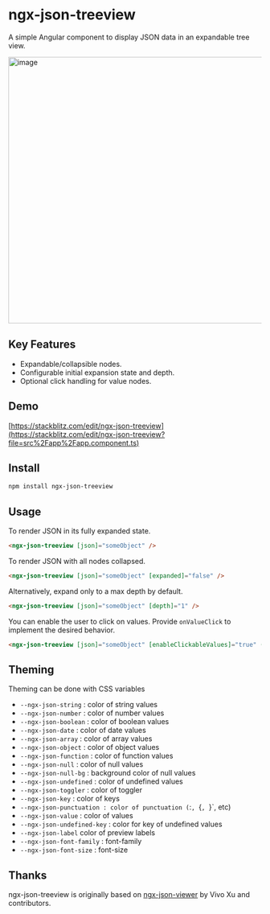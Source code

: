 # ngx-json-treeview

A simple Angular component to display JSON data in an expandable tree view.

<img width="530" alt="image" src="https://github.com/user-attachments/assets/0312d9e8-6774-45ad-8610-71582055fbef" />

## Key Features

- Expandable/collapsible nodes.
- Configurable initial expansion state and depth.
- Optional click handling for value nodes.

## Demo

[https://stackblitz.com/edit/ngx-json-treeview](https://stackblitz.com/edit/ngx-json-treeview?file=src%2Fapp%2Fapp.component.ts)

## Install

```bash
npm install ngx-json-treeview
```

## Usage

To render JSON in its fully expanded state.

```html
<ngx-json-treeview [json]="someObject" />
```

To render JSON with all nodes collapsed.

```html
<ngx-json-treeview [json]="someObject" [expanded]="false" />
```

Alternatively, expand only to a max depth by default.

```html
<ngx-json-treeview [json]="someObject" [depth]="1" />
```

You can enable the user to click on values. Provide `onValueClick` to implement
the desired behavior.

```html
<ngx-json-treeview [json]="someObject" [enableClickableValues]="true" (onValueClick)="onValueClick($event)" />
```

## Theming

Theming can be done with CSS variables

- `--ngx-json-string` : color of string values
- `--ngx-json-number` : color of number values
- `--ngx-json-boolean` : color of boolean values
- `--ngx-json-date` : color of date values
- `--ngx-json-array` : color of array values
- `--ngx-json-object` : color of object values
- `--ngx-json-function` : color of function values
- `--ngx-json-null` : color of null values
- `--ngx-json-null-bg` : background color of null values
- `--ngx-json-undefined` : color of undefined values
- `--ngx-json-toggler` : color of toggler
- `--ngx-json-key` : color of keys
- `--ngx-json-punctuation : color of punctuation (`:`, `{`, `}`, etc)
- `--ngx-json-value` : color of values
- `--ngx-json-undefined-key` : color for key of undefined values
- `--ngx-json-label` color of preview labels
- `--ngx-json-font-family` : font-family
- `--ngx-json-font-size` : font-size

## Thanks

ngx-json-treeview is originally based on
[ngx-json-viewer](https://github.com/hivivo/ngx-json-viewer) by Vivo Xu and contributors.
